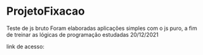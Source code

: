 # ProjetoFixacao
Teste de js bruto
Foram elaboradas aplicações simples com o js puro,
a fim de treinar as lógicas de programação estudadas
20/12/2021

link de acesso: 

